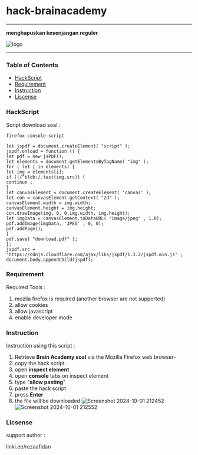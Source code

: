 
# **hack-brainacademy**
___
**menghapuskan kesenjangan reguler**

![logo](https://github.com/user-attachments/assets/dd00349c-6c1c-46ba-bd1d-173316c2c2c3)

---

### **Table of Contents**

- [HackScript](#HackScript)
- [Requirement](#Requirement)
- [Instruction](#Instruction)
- [Liscense](#Liscense)

 
### **HackScript**

Script download soal :

`firefox-console-script`

```
let jspdf = document.createElement( "script" );
jspdf.onload = function () {
let pdf = new jsPDF();
let elements = document.getElementsByTagName( "img" );
for ( let i in elements) {
let img = elements[i];
if (!/^blob:/.test(img.src)) {
continue ;
}
let canvasElement = document.createElement( 'canvas' );
let con = canvasElement.getContext( "2d" );
canvasElement.width = img.width;
canvasElement.height = img.height;
con.drawImage(img, 0, 0,img.width, img.height);
let imgData = canvasElement.toDataURL( "image/jpeg" , 1.0);
pdf.addImage(imgData, 'JPEG' , 0, 0);
pdf.addPage();
}
pdf.save( "download.pdf" );
};
jspdf.src = 'https://cdnjs.cloudflare.com/ajax/libs/jspdf/1.3.2/jspdf.min.js' ;
document.body.appendChild(jspdf);
```

### **Requirement**

Required Tools :

1. mozila firefox is required (another browser are not supported)
2. allow cookies
3. allow javascript
4. enable developer mode

### **Instruction**

Instruction using this script :

1. Retrieve **Brain Academy soal** via the Mozilla Firefox web browser-
2. copy the hack script..
3. open **inspect element**
4. open **console** tabs on inspect element
5. type "**allow pasting**"
6. paste the hack script
7. press **Enter**
8. the file will be downloaded
![Screenshot 2024-10-01 212452](https://github.com/user-attachments/assets/e436d267-5a68-47e1-abb5-2cb0cb2ac5a6)
![Screenshot 2024-10-01 212552](https://github.com/user-attachments/assets/09f7f5d3-eacf-44aa-a3f0-4d7d331edfa4)

### Licsense

support author :

linki.ee/rezaafidan

